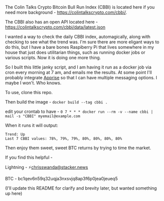 The Colin Talks Crypto Bitcoin Bull Run Index (CBBI) is located here if you need more background - https://colintalkscrypto.com/cbbi/.

The CBBI also has an open API located here - https://colintalkscrypto.com/cbbi/data/latest.json

I wanted a way to check the daily CBBI index, automagically, along with checking to see what the trend was.  I'm sure there are more eligant ways to do this, but I have a bare bones Raspiberry Pi that lives somewhere in my house that just does utilitarian things, such as running docker jobs or various scripts.  Now it is doing one more thing. 

So I built this little janky script, and I am having it run as a docker job via cron every morning at 7 am, and emails me the results.  At some point I'll probably integrate [Apprise](https://github.com/caronc/apprise) so that I can have multiple messaging options.  I maybe I won't.  Who knows. 

To use, clone this repo.

Then build the image - `docker build --tag cbbi .`

edit your crontab to have - `0 7 * * * docker run --rm -v --name cbbi | mail -s "CBBI" myemail@example.com`

When it runs it will output:
```
Trend: Up
Last 7 CBBI values: 78%, 79%, 79%, 80%, 80%, 80%, 80%
```

Then enjoy them sweet, sweet BTC returns by trying to time the market.

If you find this helpful -  

Lightning - ⚡️chrisswanda@stacker.news

BTC - bc1qev6n59q32uqja3nxsvjq8ap3f6p0jea0jeueq5

(I'll update this README for clarify and brevity later, but wanted something up here)

